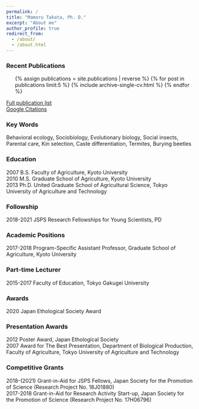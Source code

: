 ```yaml
---
permalink: /
title: "Mamoru Takata, Ph. D."
excerpt: "About me"
author_profile: true
redirect_from: 
  - /about/
  - /about.html
---
```


### Recent Publications

  <ul>{% assign publications = site.publications | reverse %}
  {% for post in publications limit:5 %}
    {% include archive-single-cv.html %}
  {% endfor %}</ul>

[Full publication list](https://mamorutakata.github.io/publications/)  
[Google Citations](https://scholar.google.com/citations?user=1fHBRKMAAAAJ)  


### Key Words
Behavioral ecology, Sociobiology, Evolutionary biology, Social insects, Parental care, Kin selection, Caste differentiation, Termites, Burying beetles

### Education
2007     B.S. Faculty of Agriculture, Kyoto University  
2010     M.S. Graduate School of Agriculture, Kyoto University  
2013     Ph.D. United Graduate School of Agricultural Science, Tokyo University of Agriculture and Technology  

### Followship
2018-2021     JSPS Research Fellowships for Young Scientists, PD  

### Academic Positions
2017-2018  Program-Specific Assistant Professor, Graduate School of Agriculture, Kyoto University  

### Part-time Lecturer
2015-2017     Faculty of Education, Tokyo Gakugei University  

### Awards
2020     Japan Ethological Society Award  

### Presentation Awards
2012     Poster Award, Japan Ethological Society  
2007     Award for The Best Presentation, Department of Biological Production, Faculty of Agriculture, Tokyo University of Agriculture and Technology  

### Competitive Grants
2018-(2021) Grant-in-Aid for JSPS Fellows, Japan Society for the Promotion of Science (Research Project No. 18J01880)  
2017-2018 Grant-in-Aid for Research Activity Start-up, Japan Society for the Promotion of Science (Research Project No. 17H06796)

<!--
### Society Committees
### Journal Editorship
-->
